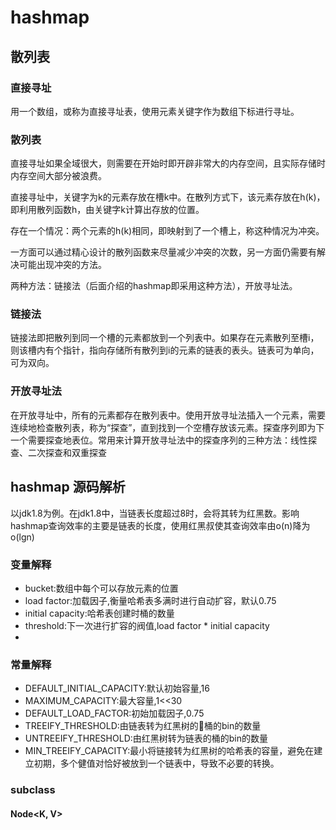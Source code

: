 # hashmap 

## 散列表

### 直接寻址

用一个数组，或称为直接寻址表，使用元素关键字作为数组下标进行寻址。

### 散列表

直接寻址如果全域很大，则需要在开始时即开辟非常大的内存空间，且实际存储时内存空间大部分被浪费。

直接寻址中，关键字为k的元素存放在槽k中。在散列方式下，该元素存放在h(k)，即利用散列函数h，由关键字k计算出存放的位置。

存在一个情况：两个元素的h(k)相同，即映射到了一个槽上，称这种情况为冲突。

一方面可以通过精心设计的散列函数来尽量减少冲突的次数，另一方面仍需要有解决可能出现冲突的方法。

两种方法：链接法（后面介绍的hashmap即采用这种方法），开放寻址法。

### 链接法

链接法即把散列到同一个槽的元素都放到一个列表中。如果存在元素散列至槽i，则该槽内有个指针，指向存储所有散列到i的元素的链表的表头。链表可为单向，可为双向。

### 开放寻址法

在开放寻址中，所有的元素都存在散列表中。使用开放寻址法插入一个元素，需要连续地检查散列表，称为“探查”，直到找到一个空槽存放该元素。探查序列即为下一个需要探查地表位。常用来计算开放寻址法中的探查序列的三种方法：线性探查、二次探查和双重探查

## hashmap 源码解析

以jdk1.8为例。在jdk1.8中，当链表长度超过8时，会将其转为红黑数。影响hashmap查询效率的主要是链表的长度，使用红黑叔使其查询效率由o(n)降为o(lgn)

### 变量解释

- bucket:数组中每个可以存放元素的位置
- load factor:加载因子,衡量哈希表多满时进行自动扩容，默认0.75
- initial capacity:哈希表创建时桶的数量
- threshold:下一次进行扩容的阀值,load factor * initial capacity
- 
### 常量解释

- DEFAULT_INITIAL_CAPACITY:默认初始容量,16
- MAXIMUM_CAPACITY:最大容量,1<<30
- DEFAULT_LOAD_FACTOR:初始加载因子,0.75
- TREEIFY_THRESHOLD:由链表转为红黑树的桶的bin的数量
- UNTREEIFY_THRESHOLD:由红黑树转为链表的桶的bin的数量
- MIN_TREEIFY_CAPACITY:最小将链接转为红黑树的哈希表的容量，避免在建立初期，多个健值对恰好被放到一个链表中，导致不必要的转换。

### subclass 

#### Node<K, V>
